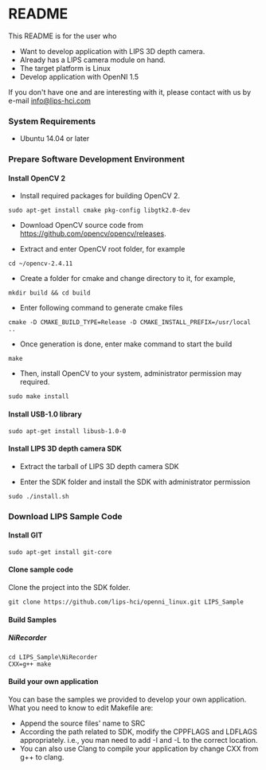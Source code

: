 # README #

This README is for the user who

* Want to develop application with LIPS 3D depth camera.
* Already has a LIPS camera module on hand.
* The target platform is Linux
* Develop application with OpenNI 1.5

If you don't have one and are interesting with it, please contact with us by e-mail [info@lips-hci.com](mailto:info@lips-hci.com)

### System Requirements ###

* Ubuntu 14.04 or later

### Prepare Software Development Environment ###

#### Install OpenCV 2 ####

* Install required packages for building OpenCV 2.

```
sudo apt-get install cmake pkg-config libgtk2.0-dev

```

* Download OpenCV source code from https://github.com/opencv/opencv/releases.

* Extract and enter OpenCV root folder, for example
```
cd ~/opencv-2.4.11
```
* Create a folder for cmake and change directory to it, for example,
```
mkdir build && cd build
```
* Enter following command to generate cmake files
```
cmake -D CMAKE_BUILD_TYPE=Release -D CMAKE_INSTALL_PREFIX=/usr/local ..
```
* Once generation is done, enter make command to start the build
```
make
```
* Then, install OpenCV to your system, administrator permission may required.
```
sudo make install
```
#### Install USB-1.0 library ####

```
sudo apt-get install libusb-1.0-0

```

#### Install LIPS 3D depth camera SDK ####

* Extract the tarball of LIPS 3D depth camera SDK

* Enter the SDK folder and install the SDK with administrator permission
```
sudo ./install.sh
```

### Download LIPS Sample Code ###

#### Install GIT ####

```
sudo apt-get install git-core
```

#### Clone sample code ####
Clone the project into the SDK folder.

```
git clone https://github.com/lips-hci/openni_linux.git LIPS_Sample
```

#### Build Samples ####
##### NiRecorder #####
```
cd LIPS_Sample\NiRecorder
CXX=g++ make
```

#### Build your own application ####
You can base the samples we provided to develop your own application. What you need to know to edit Makefile are:

* Append the source files' name to SRC
* According the path related to SDK, modify the CPPFLAGS and LDFLAGS appropriately. i.e., you man need to add -I and -L to the correct location.
* You can also use Clang to compile your application by change CXX from g++ to clang.
